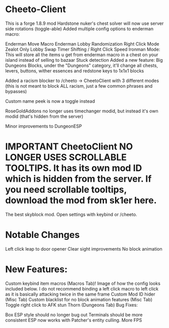 # Cheeto-Client

This is a forge 1.8.9 mod Hardstone nuker's chest solver will now use server side rotations (toggle-able) Added multiple config options to enderman macro:

Enderman Move Macro Enderman Lobby Randomization Right Click Mode Zealot Only Lobby Swap Timer Shifting / Right Click Speed Ironman Mode: This will store all the items u get from enderman macro in a chest on your island instead of selling to bazaar Stuck detection Added a new feature: Big Dungeons Blocks, under the "Dungeons" category, it'll change all chests, levers, buttons, wither essences and redstone keys to 1x1x1 blocks

Added a racism blocker to /cheeto -> CheetoClient with 3 different modes (this is not meant to block ALL racism, just a few common phrases and bypasses)

Custom name peek is now a toggle instead

RoseGoldAddons no longer uses timechanger modid, but instead it's own modid (that's hidden from the server)

Minor improvements to DungeonESP

# IMPORTANT CheetoClient NO LONGER USES SCROLLABLE TOOLTIPS. It has its own mod ID which is hidden from the server. If you need scrollable tooltips, download the mod from sk1er here.

The best skyblock mod. Open settings with keybind or /cheeto.

# Notable Changes

Left click leap to door opener Clear sight improvements No block animation

# New Features:

Custom keybind item macros (Macros Tab)! Image of how the config looks included below. I do not recommend binding a left click macro to left click as it is basically attacking twice in the same frame Custom Mod ID hider (Misc Tab) Custom blacklist for no block animation features (Misc Tab) Toggle right click to AFK stun Thorn (Dungeons Tab) Bug Fixes:

Box ESP style should no longer bug out Terminals should be more consistent ESP now works with Patcher's entity culling. More FPS

